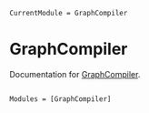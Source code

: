 ```@meta
CurrentModule = GraphCompiler
```

# GraphCompiler

Documentation for [GraphCompiler](https://github.com/rossviljoen/GraphCompiler.jl).

```@index
```

```@autodocs
Modules = [GraphCompiler]
```
